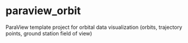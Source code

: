 # paraview_orbit
ParaView template project for orbital data visualization (orbits, trajectory points, ground station field of view)

